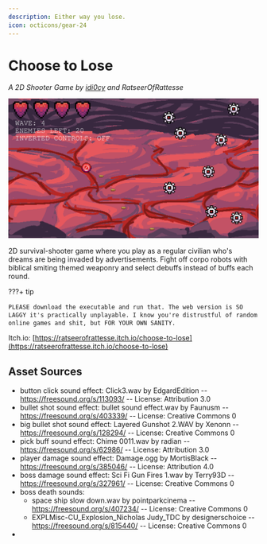 ```yaml
---
description: Either way you lose.
icon: octicons/gear-24
---
```


# Choose to Lose
*A 2D Shooter Game by [idi0cy](https://github.com/idi0cy) and RatseerOfRattesse*

![Game snapshot](../assets/misc/choosetolose1.png)

2D survival-shooter game where you play as a regular civilian who's dreams are being invaded by advertisements. Fight off corpo robots with biblical smiting themed weaponry and select debuffs instead of buffs each round.

???+ tip

    PLEASE download the executable and run that. The web version is SO LAGGY it's practically unplayable. I know you're distrustful of random online games and shit, but FOR YOUR OWN SANITY.

Itch.io: [https://ratseerofrattesse.itch.io/choose-to-lose](https://ratseerofrattesse.itch.io/choose-to-lose)

## Asset Sources

- button click sound effect: Click3.wav by EdgardEdition -- https://freesound.org/s/113093/ -- License: Attribution 3.0
- bullet shot sound effect: bullet sound effect.wav by Faunusm -- https://freesound.org/s/403339/ -- License: Creative Commons 0
- big bullet shot sound effect: Layered Gunshot 2.WAV by Xenonn -- https://freesound.org/s/128294/ -- License: Creative Commons 0
- pick buff sound effect: Chime 0011.wav by radian -- https://freesound.org/s/62986/ -- License: Attribution 3.0
- player damage sound effect: Damage.ogg by MortisBlack -- https://freesound.org/s/385046/ -- License: Attribution 4.0
- boss damage sound effect: Sci Fi Gun Fires 1.wav by Terry93D -- https://freesound.org/s/327961/ -- License: Creative Commons 0
- boss death sounds:
  - space ship slow down.wav by pointparkcinema -- https://freesound.org/s/407234/ -- License: Creative Commons 0
  - EXPLMisc-CU_Explosion_Nicholas Judy_TDC by designerschoice -- https://freesound.org/s/815440/ -- License: Creative Commons 0
- 